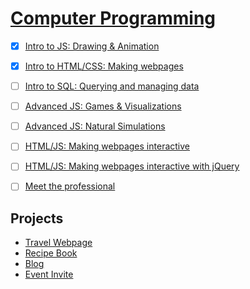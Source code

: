 # [Computer Programming](https://www.khanacademy.org/computing/computer-programming)

- [x] [Intro to JS: Drawing & Animation](01-drawing--animation.md)
- [x] [Intro to HTML/CSS: Making webpages](02-making-webpages.md)
- [ ] [Intro to SQL: Querying and managing data](03-querying-and-managing-data.md)
- [ ] [Advanced JS: Games & Visualizations](04-games--visualizations.md)
- [ ] [Advanced JS: Natural Simulations](05-natural-simulations.md)
- [ ] [HTML/JS: Making webpages interactive](06-making-webpages-interactive.md)
- [ ] [HTML/JS: Making webpages interactive with jQuery](07-making-webpages-interactive-with-jquery.md)
- [ ] [Meet the professional](08-meet-the-professional.md)


## Projects

- [Travel Webpage](computer-programming/travel-webpage)
- [Recipe Book](computer-programming/recipe-book)
- [Blog](computer-programming/blog)
- [Event Invite](computer-programming/recipe-book)


<!--
## [Advanced JS: Games & Visualizations](https://www.khanacademy.org/computing/computer-programming/programming-games-visualizations)
## [Advanced JS: Natural Simulations](https://www.khanacademy.org/computing/computer-programming/programming-natural-simulations)
## [HTML/JS: Making webpages interactive](https://www.khanacademy.org/computing/computer-programming/html-css-js)
## [HTML/JS: Making webpages interactive with jQuery](https://www.khanacademy.org/computing/computer-programming/html-js-jquery)
## [Meet the professional](https://www.khanacademy.org/computing/computer-programming/meet-the-computing-professional)
-->